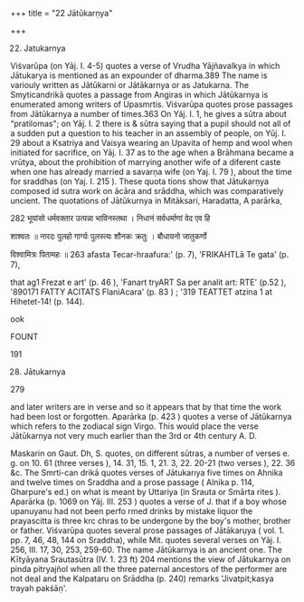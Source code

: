 +++
title = "22 Jātūkarṇya"

+++

22. Jatukarnya 

Viśvarūpa (on Yāj. I. 4-5) quotes a verse of Vrudha Yājñavalkya in which Jātukarya is mentioned as an expounder of dharma.389 The name is variouly written as Jātūkarni or Jātākarnya or as Jatukarna. The Smyticandrikā quotes a passage from Angiras in which Jātūkarnya is enumerated among writers of Upasmrtis. Viśvarūpa quotes prose passages from Jātūkarnya a number of times.363 On Yāj. I. 1, he gives a sūtra about “pratilomas"; on Yāj. I. 2 there is & sūtra saying that a pupil should not all of a sudden put a question to his teacher in an assembly of people, on Yūj. I. 29 about a Ksatriya and Vaisya wearing an Upavita of hemp and wool when initiated for sacrifice, on Yāj. I. 37 as to the age when a Brāhmana became a vrūtya, about the prohibition of marrying another wife of a diferent caste when one has already married a savarṇa wife (on Yaj. I. 79 ), about the time for sraddhas (on Yaj. I. 215 ). These quota tions show that Jātukarṇya composed id sutra work on ācāra and srāddha, which was comparatively uncient. The quotations of Jātūkurnya in Mitāksari, Haradatta, A parārka, 

282 भूयांसो धर्मवक्तार उत्पन्ना भाविनस्तथा । निधानं सर्वधर्माणां वेद एव हि 

शाश्वतः ॥ नारदः पुलहो गार्ग्यः पुलस्त्यः शौनकः क्रतुः । बौधायनो जातुकर्णो 

विश्वामित्रः पितामहः ॥ 263 afasta Tecar-hraafura:' (p. 7), 'FRIKAHTLā Te gata' (p. 7), 

that ag1 Frezat e art' (p. 46 ), 'Fanart tryART Sa per analit art: RTE' (p.52 ), '890171 FATTY ACITATS FlaniAcara' (p. 83 ) ; '319 TEATTET atzina 1 at Hihetet-14! (p. 144). 

ook 

FOUNT 

191 

28. Jātukarnya 

279 

and later writers are in verse and so it appears that by that time the work had been lost or forgotten. Aparārka (p. 423 ) quotes a verse of Jātūkarnya which refers to the zodiacal sign Virgo. This would place the verse Jātūkarnya not very much earlier than the 3rd or 4th century A. D. 

Maskarin on Gaut. Dh, S. quotes, on different sūtras, a number of verses e. g. on 10. 61 (three verses ), 14. 31, 15. 1, 21. 3, 22. 20-21 (two verses ), 22. 36 &c. The Smrti-can drikā quotes verses of Jātukarıya five times on Ahnika and twelve times on Sraddha and a prose passage ( Alnika p. 114, Gharpure's ed.) on what is meant by Uttariya (in Srauta or Smārta rites ). Aparārka (p. 1069 on Yāj. III. 253 ) quotes a verse of J. that if a boy whose upanuyanu had not been perfo rmed drinks by mistake liquor the prayascitta is three krc chras to be undergone by the boy's mother, brother or father. Viśvarūpa quotes several prose passages of Jātākarụya ( vol. 1. pp. 7, 46, 48, 144 on Sraddha), while Mit. quotes several verses on Yāj. I. 256, III. 17, 30, 253, 259-60. The name Jātūkarnya is an ancient one. The Kītyāyana Srautasūtra (IV. 1. 23 ft) 204 mentions the view of Jātukarnya on pinda pitryajñol when all the three paternal ancestors of the performer are not deal and the Kalpataru on Srāddha (p. 240) remarks 'Jivatpit;kasya trayah pakśāṇ'. 
